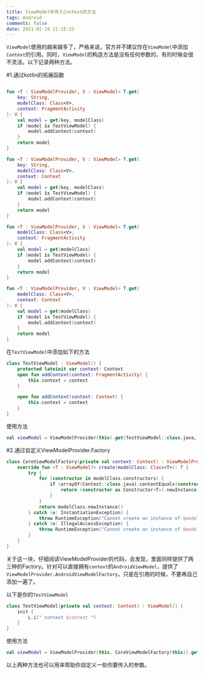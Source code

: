 ```yaml
---
title: ViewModel中传入Context的方法
tags: Android
comments: false
date: 2021-02-19 11:15:23
---
```


``ViewModel``使用的越来越多了，严格来说，官方并不建议你在``ViewModel``中添加``Context``的引用。同时，``ViewModel``的构造方法是没有任何参数的，有的时候会很不灵活。以下记录两种方法。
<!--more-->
#1.通过kotlin的拓展函数
```kotlin

fun <T : ViewModelProvider, V : ViewModel> T.get(
    key: String,
    modelClass: Class<V>,
    context: FragmentActivity
): V {
    val model = get(key, modelClass)
    if (model is TestViewModel) {
        model.addContext(context)
    }
    return model
}

fun <T : ViewModelProvider, V : ViewModel> T.get(
    key: String,
    modelClass: Class<V>,
    context: Context
): V {
    val model = get(key, modelClass)
    if (model is TestViewModel) {
        model.addContext(context)
    }
    return model
}

fun <T : ViewModelProvider, V : ViewModel> T.get(
    modelClass: Class<V>,
    context: FragmentActivity
): V {
    val model = get(modelClass)
    if (model is TestViewModel) {
        model.addContext(context)
    }
    return model
}

fun <T : ViewModelProvider, V : ViewModel> T.get(
    modelClass: Class<V>,
    context: Context
): V {
    val model = get(modelClass)
    if (model is TestViewModel) {
        model.addContext(context)
    }
    return model
}
```
在``TestViewModel``中添加如下的方法
```kotlin
class TestViewModel : ViewModel() {
    protected lateinit var context: Context
    open fun addContext(context: FragmentActivity) {
        this.context = context
    }

    open fun addContext(context: Context) {
        this.context = context
    }
}
```

使用方法
```kotlin
val viewModel = ViewModelProvider(this).get(TestViewModel::class.java, this)
```

#2.通过自定义ViewModelProvider.Factory

```kotlin
class CoreViewModelFactory(private val context: Context) : ViewModelProvider.Factory {
    override fun <T : ViewModel?> create(modelClass: Class<T>): T {
        try {
            for (constructor in modelClass.constructors) {
                if (arrayOf(Context::class.java).contentEquals(constructor.parameterTypes)) {
                    return (constructor as Constructor<T>).newInstance(context)
                }
            }
            return modelClass.newInstance()
        } catch (e: InstantiationException) {
            throw RuntimeException("Cannot create an instance of $modelClass", e)
        } catch (e: IllegalAccessException) {
            throw RuntimeException("Cannot create an instance of $modelClass", e)
        }
    }
}
```
关于这一块，仔细阅读ViewModelProvider的代码，会发现，里面同样提供了两三种的Factory。针对可以直接拥有``context``的``AndroidViewModel``，提供了``ViewModelProvider.AndroidViewModelFactory``，只是在引用的时候，不要再自己添加一遍了。

以下是你的``TestViewModel``
```kotlin
class TestViewModel(private val context: Context) : ViewModel() {
    init {
        L.i(" context $context ")
    }
}
```

使用方法
```kotlin
val viewModel = ViewModelProvider(this, CoreViewModelFactory(this)).get(TestViewModel::class.java)
```

以上两种方法也可以用来帮助你自定义一些你要传入的参数。
